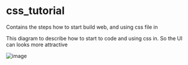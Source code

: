 # css_tutorial
Contains the steps how to start build web, and using css file in

This diagram to describe how to start to code and using css in. So the UI can looks more attractive

![image](https://user-images.githubusercontent.com/37644705/186945086-d7d7cc1e-fade-4340-bd13-59181cce6774.png)
